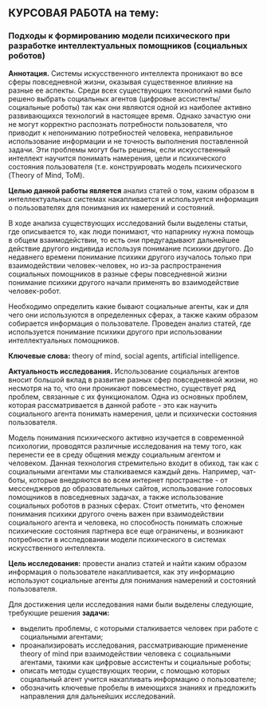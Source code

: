 ## КУРСОВАЯ РАБОТА на тему: 
### Подходы к формированию модели психического при разработке интеллектуальных помощников (социальных роботов)

**Аннотация.** Системы искусственного интеллекта проникают во все сферы повседневной жизни, оказывая существенное влияние на разные ее аспекты. Среди всех существующих технологий нами было решено выбрать социальных агентов (цифровые ассистенты/социальные роботы) так как они  являются одной из наиболее активно развивающихся технологий в настоящее время. Однако зачастую они не могут корректно распознать потребности пользователя, что приводит к непониманию потребностей человека, неправильное использование информации и не точность выполнения поставленной задачи. Эти проблемы могут быть решены, если искусственный интеллект научится понимать намерения, цели и психического состояния пользователя (т.е. конструировать модель психического (Theory of Mind, ToM).

**Целью  данной работы является** анализ статей о том, каким образом в интеллектуальных системах накапливается и используется информация о пользователях для понимания их намерений и состояний.

В ходе анализа существующих исследований были выделены статьи, где описывается то, как люди понимают, что напарнику нужна помощь в общем взаимодействии, то есть они предугадывают дальнейшее действие другого индивида используя понимание психики другого. До недавнего времени понимание психики другого изучалось только при взаимодействии человек-человек, но из-за распространения социальных помощников в разные сферы повседневной жизни понимание психики другого начали применять во взаимодействие человек-робот.

Необходимо определить какие бывают социальные агенты, как и для чего они используются в определенных сферах, а также каким образом собирается информация о пользователе. Проведен анализ статей, где используется понимание психики другого при использовании интеллектуальных помощников.

**Ключевые слова:** theory of mind, social agents, artificial intelligence.

**Актуальность исследования.** 
Использование социальных агентов вносит большой вклад в развитие разных сфер повседневной жизни, но несмотря на то, что они проникают повсеместно, существует ряд проблем, связанные с их функционалом.
Одна из основных проблем, которая рассматривается в данной работе - это как научить социального агента понимать намерения, цели и психически состояния пользователя.

Модель понимания психического активно изучается в современной психологии, проводятся различные исследования на тему того, как перенести ее в среду общения между социальным агентом и человеком. Данная технология стремительно входит в обиход, так как с социальными агентами мы сталкиваемся каждый день. Например, чат-боты, которые внедряются во всем интернет пространстве - от мессенджеров до образовательных сайтов, использование голосовых помощников в повседневных задачах, а также использование социальных роботов в разных сферах. 
Стоит отметить, что феномен понимания психики другого очень важен при взаимодействии социального агента и человека, но способность понимать сложные психические состояния партнера все еще ограничены, и возникают потребности в исследовании модели психического в системах искусственного интеллекта.

**Цель исследования:** провести анализ статей и найти каким образом информация о пользователе накапливается, как эту информацию используют социальные агенты для понимания намерений и состояний пользователя.

Для достижения цели исследования нами были выделены следующие, требующие решения **задачи:**

 - выделить проблемы, с которыми сталкивается человек при работе с социальными агентами;
 - проанализировать исследования, рассматривающие применение theory of mind при взаимодействии человека с социальными агентами, такими как цифровые ассистенты и социальные роботы;
 - описать методы существующих теории, с помощью которых социальный агент учится накапливать информацию о пользователе;
 - обозначить ключевые пробелы в имеющихся знаниях и предложить направления для дальнейших исследований.


